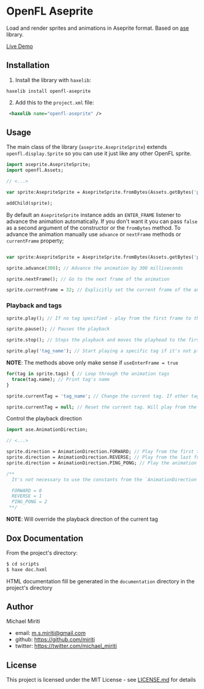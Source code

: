 # OpenFL Aseprite

Load and render sprites and animations in Aseprite format. Based on [ase](https://github.com/miriti/ase) library.

[Live Demo](https://miriti.github.io/openfl-aseprite/examples/aseprite-viewer/Export/html5/bin/index.html)

## Installation

1. Install the library with `haxelib`:

```
haxelib install openfl-aseprite
```

2. Add this to the `project.xml` file:

```xml
 <haxelib name="openfl-aseprite" />
```

## Usage

The main class of the library (`aseprite.AsepriteSprite`) extends `openfl.display.Sprite` so you can use it just like any other OpenFL sprite.

```haxe
import aseprite.AsepriteSprite;
import openfl.Assets;

// <...>

var sprite:AsepriteSprite = AsepriteSprite.fromBytes(Assets.getBytes('path/to/asepriteAsset.aseprite'));

addChild(sprite);
```

By default an `AsepriteSprite` instance adds an `ENTER_FRAME` listener to advance the animation automatically. If you don't want it you can pass `false` as a second argument of the constructor or the `fromBytes` method. To advance the animation manually use `advance` or `nextFrame` methods or `currentFrame` property;

```haxe

var sprite:AsepriteSprite = AsepriteSprite.fromBytes(Assets.getBytes('path/to/asepriteAsset.aseprite'), false); // Won't add an `ENTER_FRAME` listener

sprite.advance(300); // Advance the animation by 300 milliseconds

sprite.nextFrame(); // Go to the next frame of the animation

sprite.currentFrame = 32; // Explicitly set the current frame of the animation

```

### Playback and tags

```haxe
sprite.play(); // If no tag specified - play from the first frame to the end of the animation

sprite.pause(); // Pauses the playback

sprite.stop(); // Stops the playback and moves the playhead to the first frame of the animation or the current tag;

sprite.play('tag_name'); // Start playing a specific tag if it's not playing already
```

**NOTE**: The methods above only make sense if `useEnterFrame = true`

```haxe
for(tag in sprite.tags) { // Loop through the animation tags
  trace(tag.name); // Print tag's name
}

sprite.currentTag = 'tag_name'; // Change the current tag. If other tag is currently playing - go to the first frame of the tag and continue playing. If not playing - only moves the playhead to the first frame of the tag.

sprite.currentTag = null; // Reset the current tag. Will play from the very first to the very last frame of the animation
```

Control the playback direction

```haxe
import ase.AnimationDirection;

// <...>

sprite.direction = AnimationDirection.FORWARD; // Play from the first frame to the last one
sprite.direction = AnimationDirection.REVERSE; // Play from the last frame to the first one
sprite.direction = AnimationDirection.PING_PONG; // Play the animation back and forth

/**
  It's not necessary to use the constants from the `AnimationDirection` class. You can use integers instead:

  FORWARD = 0
  REVERSE = 1
  PING_PONG = 2
 **/
```

**NOTE**: Will override the playback direction of the current tag

## Dox Documentation

From the project's directory:

```bash
$ cd scripts
$ haxe doc.hxml
```

HTML documentation fill be generated in the `documentation` directory in the project's directory

## Author

Michael Miriti

- email: m.s.miriti@gmail.com
- github: https://github.com/miriti
- twitter: https://twitter.com/michael_miriti

## License

This project is licensed under the MIT License - see [LICENSE.md](LICENSE.md) for details
